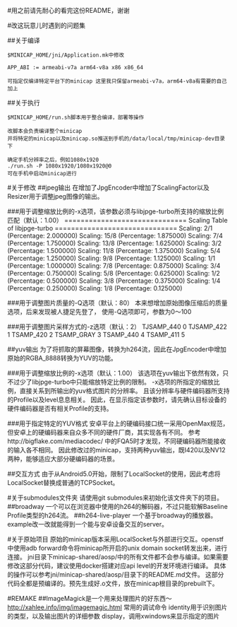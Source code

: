 #用之前请先耐心的看完这份README，谢谢

#改这玩意儿时遇到的问题集

##关于编译

    $MINICAP_HOME/jni/Application.mk中修改

    APP_ABI := armeabi-v7a arm64-v8a x86 x86_64

    可指定仅编译特定平台下的minicap 这里我只保留armeabi-v7a，arm64-v8a有需要的自己加上

##关于执行

    $MINICAP_HOME/run.sh脚本用于整合编译，部署等操作

    改脚本会负责编译整个minicap
    并将特定的minicap以及minicap.so推送到手机的/data/local/tmp/minicap-dev目录下

    确定手机分辨率之后，例如1080x1920
    ./run.sh -P 1080x1920/1080x1920@0
    可在手机中启动minicap进行


#关于修改
##jpeg输出
    在增加了JpgEncoder中增加了ScalingFactor以及Resizer用于调整jpeg图像的输出。

###用于调整缩放比例的-x选项，该参数必须与libjpge-turbo所支持的缩放比例匹配（默认：1.00）
        ==============================
        Scaling Table of libjpge-turbo
        ==============================
        Scaling: 2/1 (Percentage: 2.000000)
        Scaling: 15/8 (Percentage: 1.875000)
        Scaling: 7/4 (Percentage: 1.750000)
        Scaling: 13/8 (Percentage: 1.625000)
        Scaling: 3/2 (Percentage: 1.500000)
        Scaling: 11/8 (Percentage: 1.375000)
        Scaling: 5/4 (Percentage: 1.250000)
        Scaling: 9/8 (Percentage: 1.125000)
        Scaling: 1/1 (Percentage: 1.000000)
        Scaling: 7/8 (Percentage: 0.875000)
        Scaling: 3/4 (Percentage: 0.750000)
        Scaling: 5/8 (Percentage: 0.625000)
        Scaling: 1/2 (Percentage: 0.500000)
        Scaling: 3/8 (Percentage: 0.375000)
        Scaling: 1/4 (Percentage: 0.250000)
        Scaling: 1/8 (Percentage: 0.125000)

###用于调整图片质量的-Q选项（默认：80）
    本来想增加原始图像压缩后的质量选项，后来发现被人捷足先登了，
    使用-Q选项即可，参数为0～100

###用于调整图片采样方式的-z选项（默认：2）
    TJSAMP_440   0
    TJSAMP_422   1
    TSAMP_420    2
    TSAMP_GRAY   3
    TSAMP_440    4
    TSAMP_411    5

##yuv输出
    为了将抓取的屏幕图像，转换为h264流，因此在JpgEncoder中增加原始的RGBA_8888转换为YUV的功能。

###用于调整缩放比例的-x选项（默认：1.00）
    该选项在yuv输出下依然有效，只不过少了libjpge-turbo中只能缩放特定比例的限制。
    -x选项的所指定的缩放比例，直接关系到所输出的yuv格式图片的分辨率。
    且该分辨率与硬件编码器所支持的Profile以及level息息相关。
    因此，在显示指定该参数时，请先确认目标设备的硬件编码器是否有相关Profile的支持。

###用于指定特定的YUV格式
    安卓平台上的硬编码接口统一采用OpenMax规范，但安卓上的硬编码器来自众多不同的硬件厂商，其实现各有不同。
    参考http://bigflake.com/mediacodec/ 中的FQA5时才发现，不同硬编码器所能接收的输入各不相同。
    因此修改过的minicap，支持两种yuv输出，既I420以及NV12两种，能够适应大部分硬编码器的场景。

##交互方式
由于从Android5.0开始，限制了LocalSocket的使用，因此考虑将LocalSocket替换成普通的TCPSocket。


#关于submodules文件夹
请使用git submodules来初始化该文件夹下的项目。
##broadway
一个可以在浏览器中使用的h264的解码器，不过只能软解Baseline Profile类型的h264流。
##h264-live-player
一个基于broadway的播放器。example改一改就能得到一个能与安卓设备交互的server。

#关于原始项目
原始的minicap版本采用LocalSocket与外部进行交互。openstf中使用adb forward命令将minicap所开启的unix domain socket转发出来，进行连接。
jni目录下minicap-shared/aosp/中的所有文件都不会参与编译。如果需要修改这部分代码，建议使用docker搭建对应api level的开发环境进行编译。
具体的操作可以参考jni/minicap-shared/aosp/目录下的README.md文件。
这部分代码全都是预编译的。预先生成好.o文件，放在minicap根目录的prebuilt下。


#REMAKE
##ImageMagick是一个用来处理图片的好东西～
http://xahlee.info/img/imagemagic.html
常用的调试命令
    identity用于识别图片的类型，以及输出图片的详细参数
    display，调用xwindows来显示指定的图片

